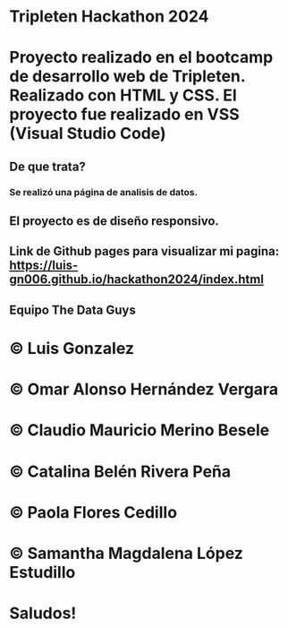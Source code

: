 # Tripleten Hackathon 2024

# Proyecto realizado en el bootcamp de desarrollo web de Tripleten. Realizado con HTML y CSS. El proyecto fue realizado en VSS (Visual Studio Code)

## De que trata?

### Se realizó una página de analisis de datos.

## El proyecto es de diseño responsivo.

## Link de Github pages para visualizar mi pagina: https://luis-gn006.github.io/hackathon2024/index.html

## Equipo The Data Guys

# © Luis Gonzalez

# © Omar Alonso Hernández Vergara

# © Claudio Mauricio Merino Besele

# © Catalina Belén Rivera Peña

# © Paola Flores Cedillo

# © Samantha Magdalena López Estudillo

# Saludos!
